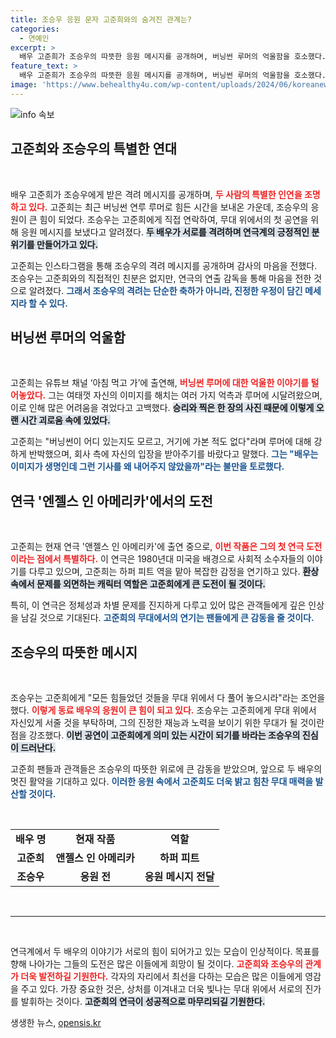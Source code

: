 ```yaml
---
title: 조승우 응원 문자 고준희와의 숨겨진 관계는?
categories:
  - 연예인
excerpt: >
  배우 고준희가 조승우의 따뜻한 응원 메시지를 공개하며, 버닝썬 루머의 억울함을 호소했다. 고준희는 첫 연극 무대에 서면서 힘든 시간을 이겨내려는 결심을 밝혔다. 클릭해서 더욱 자세한 이야기를 만나보세요!
feature_text: >
  배우 고준희가 조승우의 따뜻한 응원 메시지를 공개하며, 버닝썬 루머의 억울함을 호소했다. 고준희는 첫 연극 무대에 서면서 힘든 시간을 이겨내려는 결심을 밝혔다. 클릭해서 더욱 자세한 이야기를 만나보세요!
image: 'https://www.behealthy4u.com/wp-content/uploads/2024/06/koreanews.jpg'
---
```


<p><img src="https://www.behealthy4u.com/wp-content/uploads/2024/06/koreanews.jpg" alt="info 속보" /></p>

<h2 data-ke-size="size26">고준희와 조승우의 특별한 연대</h2>

<p data-ke-size="size16">&nbsp;</p>

<p>배우 고준희가 조승우에게 받은 격려 메시지를 공개하며, <b><span style="color: #ee2323;">두 사람의 특별한 인연을 조명하고 있다.</span></b> 고준희는 최근 버닝썬 연루 루머로 힘든 시간을 보내온 가운데, 조승우의 응원이 큰 힘이 되었다. 조승우는 고준희에게 직접 연락하여, 무대 위에서의 첫 공연을 위해 응원 메시지를 보냈다고 알려졌다. <b><span style="background-color: #21538527;">두 배우가 서로를 격려하며 연극계의 긍정적인 분위기를 만들어가고 있다.</span></b></p>

<p>고준희는 인스타그램을 통해 조승우의 격려 메시지를 공개하며 감사의 마음을 전했다. 조승우는 고준희와의 직접적인 친분은 없지만, 연극의 연출 감독을 통해 마음을 전한 것으로 알려졌다. <b><span style="color: #1a5490;">그래서 조승우의 격려는 단순한 축하가 아니라, 진정한 우정이 담긴 메세지라 할 수 있다.</span></b></p>

<h2 data-ke-size="size26">버닝썬 루머의 억울함</h2>

<p data-ke-size="size16">&nbsp;</p>

<p>고준희는 유튜브 채널 ‘아침 먹고 가’에 출연해, <b><span style="color: #ee2323;">버닝썬 루머에 대한 억울한 이야기를 털어놓았다.</span></b> 그는 여태껏 자신의 이미지를 해치는 여러 가지 억측과 루머에 시달려왔으며, 이로 인해 많은 어려움을 겪었다고 고백했다. <b><span style="background-color: #21538527;">승리와 찍은 한 장의 사진 때문에 이렇게 오랜 시간 괴로움 속에 있었다.</span></b></p>

<p>고준희는 "버닝썬이 어디 있는지도 모르고, 거기에 가본 적도 없다"라며 루머에 대해 강하게 반박했으며, 회사 측에 자신의 입장을 받아주기를 바랐다고 말했다. <b><span style="color: #1a5490;">그는 "배우는 이미지가 생명인데 그런 기사를 왜 내어주지 않았을까"라는 불만을 토로했다.</span></b></p>

<h2 data-ke-size="size26">연극 '엔젤스 인 아메리카'에서의 도전</h2>

<p data-ke-size="size16">&nbsp;</p>

<p>고준희는 현재 연극 '앤젤스 인 아메리카'에 출연 중으로, <b><span style="color: #ee2323;">이번 작품은 그의 첫 연극 도전이라는 점에서 특별하다.</span></b> 이 연극은 1980년대 미국을 배경으로 사회적 소수자들의 이야기를 다루고 있으며, 고준희는 하퍼 피트 역을 맡아 복잡한 감정을 연기하고 있다. <b><span style="background-color: #21538527;">환상 속에서 문제를 외면하는 캐릭터 역할은 고준희에게 큰 도전이 될 것이다.</span></b></p>

<p>특히, 이 연극은 정체성과 차별 문제를 진지하게 다루고 있어 많은 관객들에게 깊은 인상을 남길 것으로 기대된다. <b><span style="color: #1a5490;">고준희의 무대에서의 연기는 팬들에게 큰 감동을 줄 것이다.</span></b> </p>

<h2 data-ke-size="size26">조승우의 따뜻한 메시지</h2>

<p data-ke-size="size16">&nbsp;</p>

<p>조승우는 고준희에게 "모든 힘들었던 것들을 무대 위에서 다 풀어 놓으시라"라는 조언을 했다. <b><span style="color: #ee2323;">이렇게 동료 배우의 응원이 큰 힘이 되고 있다.</span></b> 조승우는 고준희에게 무대 위에서 자신있게 서줄 것을 부탁하며, 그의 진정한 재능과 노력을 보이기 위한 무대가 될 것이란 점을 강조했다. <b><span style="background-color: #21538527;">이번 공연이 고준희에게 의미 있는 시간이 되기를 바라는 조승우의 진심이 드러난다.</span></b></p>

<p>고준희 팬들과 관객들은 조승우의 따뜻한 위로에 큰 감동을 받았으며, 앞으로 두 배우의 멋진 활약을 기대하고 있다. <b><span style="color: #1a5490;">이러한 응원 속에서 고준희도 더욱 밝고 힘찬 무대 매력을 발산할 것이다.</span></b></p>

<p data-ke-size="size16">&nbsp;</p>

<table style="text-align: center; width: 100%;">
  <tr>
    <td style="text-align: center; height: 17px;"><b>배우 명</b></td>
    <td style="text-align: center; height: 17px;"><b>현재 작품</b></td>
    <td style="text-align: center; height: 17px;"><b>역할</b></td>
  </tr>
  <tr>
    <td style="text-align: center; height: 17px;"><b>고준희</b></td>
    <td style="text-align: center; height: 17px;"><b>앤젤스 인 아메리카</b></td>
    <td style="text-align: center; height: 17px;"><b>하퍼 피트</b></td>
  </tr>
  <tr>
    <td style="text-align: center; height: 17px;"><b>조승우</b></td>
    <td style="text-align: center; height: 17px;"><b>응원 전</b></td>
    <td style="text-align: center; height: 17px;"><b>응원 메시지 전달</b></td>
  </tr>
</table>

<p data-ke-size="size16">&nbsp;</p> 

<hr />

<p data-ke-size="size16">&nbsp;</p>

<p>연극계에서 두 배우의 이야기가 서로의 힘이 되어가고 있는 모습이 인상적이다. 목표를 향해 나아가는 그들의 도전은 많은 이들에게 희망이 될 것이다. <b><span style="color: #ee2323;">고준희와 조승우의 관계가 더욱 발전하길 기원한다.</span></b> 각자의 자리에서 최선을 다하는 모습은 많은 이들에게 영감을 주고 있다. 가장 중요한 것은, 상처를 이겨내고 더욱 빛나는 무대 위에서 서로의 진가를 발휘하는 것이다. <b><span style="background-color: #21538527;">고준희의 연극이 성공적으로 마무리되길 기원한다.</span></b></p>
생생한 뉴스, <a href="https://opensis.kr" rel="dofollow">opensis.kr</a>


